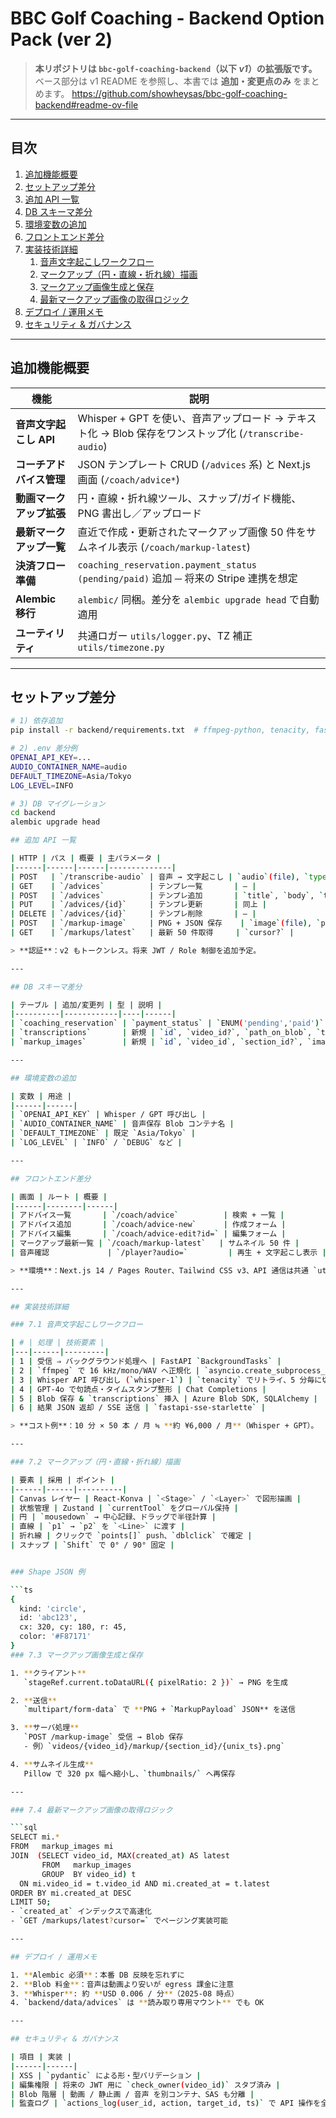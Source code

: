 # BBC Golf Coaching - **Backend Option Pack (ver 2)**

> **本リポジトリは `bbc-golf-coaching-backend`（以下 *v1*）の拡張版です。**  
> ベース部分は v1 README を参照し、本書では **追加・変更点のみ** をまとめます。
> https://github.com/showheysas/bbc-golf-coaching-backend#readme-ov-file

---

## 目次
1. [追加機能概要](#追加機能概要)  
2. [セットアップ差分](#セットアップ差分)  
3. [追加 API 一覧](#追加-api-一覧)  
4. [DB スキーマ差分](#db-スキーマ差分)  
5. [環境変数の追加](#環境変数の追加)  
6. [フロントエンド差分](#フロントエンド差分)  
7. [実装技術詳細](#実装技術詳細)  
   1. [音声文字起こしワークフロー](#71-音声文字起こしワークフロー)  
   2. [マークアップ（円・直線・折れ線）描画](#72-マークアップ円直線折れ線描画)  
   3. [マークアップ画像生成と保存](#73-マークアップ画像生成と保存)  
   4. [最新マークアップ画像の取得ロジック](#74-最新マークアップ画像の取得ロジック)  
8. [デプロイ / 運用メモ](#デプロイ--運用メモ)  
9. [セキュリティ & ガバナンス](#セキュリティ--ガバナンス)  

---

## 追加機能概要

| 機能 | 説明 |
|------|------|
| **音声文字起こし API** | Whisper + GPT を使い、音声アップロード → テキスト化 → Blob 保存をワンストップ化 (`/transcribe-audio`) |
| **コーチアドバイス管理** | JSON テンプレート CRUD (`/advices` 系) と Next.js 画面 (`/coach/advice*`) |
| **動画マークアップ拡張** | 円・直線・折れ線ツール、スナップ/ガイド機能、PNG 書出し／アップロード |
| **最新マークアップ一覧** | 直近で作成・更新されたマークアップ画像 50 件をサムネイル表示 (`/coach/markup-latest`) |
| **決済フロー準備** | `coaching_reservation.payment_status (pending/paid)` 追加 ─ 将来の Stripe 連携を想定 |
| **Alembic 移行** | `alembic/` 同梱。差分を `alembic upgrade head` で自動適用 |
| **ユーティリティ** | 共通ロガー `utils/logger.py`、TZ 補正 `utils/timezone.py` |

---

## セットアップ差分

```bash
# 1) 依存追加
pip install -r backend/requirements.txt  # ffmpeg-python, tenacity, fastapi-sse-starlette などを含む

# 2) .env 差分例
OPENAI_API_KEY=...
AUDIO_CONTAINER_NAME=audio
DEFAULT_TIMEZONE=Asia/Tokyo
LOG_LEVEL=INFO

# 3) DB マイグレーション
cd backend
alembic upgrade head

## 追加 API 一覧

| HTTP | パス | 概要 | 主パラメータ |
|------|------|------|--------------|
| POST   | `/transcribe-audio` | 音声 → 文字起こし | `audio`(file), `type`, `video_filename?`, `phase_code?` |
| GET    | `/advices`          | テンプレ一覧       | – |
| POST   | `/advices`          | テンプレ追加       | `title`, `body`, `tags[]` |
| PUT    | `/advices/{id}`     | テンプレ更新       | 同上 |
| DELETE | `/advices/{id}`     | テンプレ削除       | – |
| POST   | `/markup-image`     | PNG + JSON 保存    | `image`(file), `payload`(JSON) |
| GET    | `/markups/latest`   | 最新 50 件取得     | `cursor?` |

> **認証**：v2 もトークンレス。将来 JWT / Role 制御を追加予定。

---

## DB スキーマ差分

| テーブル | 追加/変更列 | 型 | 説明 |
|----------|------------|----|------|
| `coaching_reservation` | `payment_status` | `ENUM('pending','paid')` | 決済状況 |
| `transcriptions`       | 新規 | `id`, `video_id?`, `path_on_blob`, `transcript`, `created_at` | – |
| `markup_images`        | 新規 | `id`, `video_id`, `section_id?`, `image_url`, `created_at` | – |

---

## 環境変数の追加

| 変数 | 用途 |
|------|------|
| `OPENAI_API_KEY` | Whisper / GPT 呼び出し |
| `AUDIO_CONTAINER_NAME` | 音声保存 Blob コンテナ名 |
| `DEFAULT_TIMEZONE` | 既定 `Asia/Tokyo` |
| `LOG_LEVEL` | `INFO` / `DEBUG` など |

---

## フロントエンド差分

| 画面 | ルート | 概要 |
|------|--------|------|
| アドバイス一覧       | `/coach/advice`          | 検索 + 一覧 |
| アドバイス追加       | `/coach/advice-new`      | 作成フォーム |
| アドバイス編集       | `/coach/advice-edit?id=` | 編集フォーム |
| マークアップ最新一覧 | `/coach/markup-latest`   | サムネイル 50 件 |
| 音声確認             | `/player?audio=`         | 再生 + 文字起こし表示 |

> **環境**：Next.js 14 / Pages Router、Tailwind CSS v3、API 通信は共通 `utils/fetcher.ts` に集約。

---

## 実装技術詳細

### 7.1 音声文字起こしワークフロー

| # | 処理 | 技術要素 |
|---|------|---------|
| 1 | 受信 ⇒ バックグラウンド処理へ | FastAPI `BackgroundTasks` |
| 2 | `ffmpeg` で 16 kHz/mono/WAV へ正規化 | `asyncio.create_subprocess_exec` |
| 3 | Whisper API 呼び出し (`whisper-1`) | `tenacity` でリトライ、5 分毎に切出し |
| 4 | GPT-4o で句読点・タイムスタンプ整形 | Chat Completions |
| 5 | Blob 保存 & `transcriptions` 挿入 | Azure Blob SDK, SQLAlchemy |
| 6 | 結果 JSON 返却 / SSE 送信 | `fastapi-sse-starlette` |

> **コスト例**：10 分 × 50 本 / 月 ≒ **約 ¥6,000 / 月**（Whisper + GPT）。

---

### 7.2 マークアップ（円・直線・折れ線）描画

| 要素 | 採用 | ポイント |
|------|------|----------|
| Canvas レイヤー | React-Konva | `<Stage>` / `<Layer>` で図形描画 |
| 状態管理 | Zustand | `currentTool` をグローバル保持 |
| 円 | `mousedown` → 中心記録、ドラッグで半径計算 |
| 直線 | `p1` → `p2` を `<Line>` に渡す |
| 折れ線 | クリックで `points[]` push、`dblclick` で確定 |
| スナップ | `Shift` で 0° / 90° 固定 |


### Shape JSON 例

```ts
{
  kind: 'circle',
  id: 'abc123',
  cx: 320, cy: 180, r: 45,
  color: '#F87171'
}
### 7.3 マークアップ画像生成と保存

1. **クライアント**  
   `stageRef.current.toDataURL({ pixelRatio: 2 })` → PNG を生成

2. **送信**  
   `multipart/form-data` で **PNG + `MarkupPayload` JSON** を送信

3. **サーバ処理**  
   `POST /markup-image` 受信 → Blob 保存  
   - 例）`videos/{video_id}/markup/{section_id}/{unix_ts}.png`

4. **サムネイル生成**  
   Pillow で 320 px 幅へ縮小し、`thumbnails/` へ再保存

---

### 7.4 最新マークアップ画像の取得ロジック

```sql
SELECT mi.*
FROM   markup_images mi
JOIN  (SELECT video_id, MAX(created_at) AS latest
       FROM   markup_images
       GROUP  BY video_id) t
  ON mi.video_id = t.video_id AND mi.created_at = t.latest
ORDER BY mi.created_at DESC
LIMIT 50;
- `created_at` インデックスで高速化  
- `GET /markups/latest?cursor=` でページング実装可能

---

## デプロイ / 運用メモ

1. **Alembic 必須**：本番 DB 反映を忘れずに  
2. **Blob 料金**：音声は動画より安いが egress 課金に注意  
3. **Whisper**: 約 **USD 0.006 / 分**（2025-08 時点）  
4. `backend/data/advices` は **読み取り専用マウント** でも OK  

---

## セキュリティ & ガバナンス

| 項目 | 実装 |
|------|------|
| XSS | `pydantic` による形・型バリデーション |
| 編集権限 | 将来の JWT 用に `check_owner(video_id)` スタブ済み |
| Blob 階層 | 動画 / 静止画 / 音声 を別コンテナ、SAS も分離 |
| 監査ログ | `actions_log(user_id, action, target_id, ts)` で API 操作を全件記録 |
